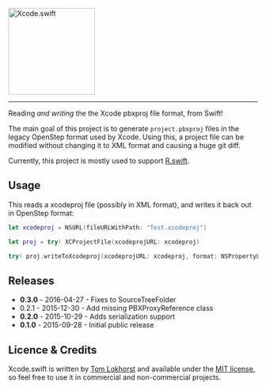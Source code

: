 <img src="https://cloud.githubusercontent.com/assets/75655/10141830/f92646ca-660e-11e5-8e1e-40c90482ead0.png" width="175" alt="Xcode.swift">
<hr>

Reading _and writing_ the the Xcode pbxproj file format, from Swift!

The main goal of this project is to generate `project.pbxproj` files in the legacy OpenStep format used by Xcode. Using this, a project file can be modified without changing it to XML format and causing a huge git diff.

Currently, this project is mostly used to support [R.swift](https://github.com/mac-cain13/R.swift).


Usage
-----

This reads a xcodeproj file (possibly in XML format), and writes it back out in OpenStep format:

```swift
let xcodeproj = NSURL(fileURLWithPath: "Test.xcodeproj")

let proj = try! XCProjectFile(xcodeprojURL: xcodeproj)

try! proj.writeToXcodeproj(xcodeprojURL: xcodeproj, format: NSPropertyListFormat.OpenStepFormat)
```


Releases
--------

 - **0.3.0** - 2016-04-27 - Fixes to SourceTreeFolder
 - 0.2.1 - 2015-12-30 - Add missing PBXProxyReference class
 - **0.2.0** - 2015-10-29 - Adds serialization support
 - **0.1.0** - 2015-09-28 - Initial public release


Licence & Credits
-----------------

Xcode.swift is written by [Tom Lokhorst](https://twitter.com/tomlokhorst) and available under the [MIT license](https://github.com/tomlokhorst/Xcode.swift/blob/develop/LICENSE), so feel free to use it in commercial and non-commercial projects.

